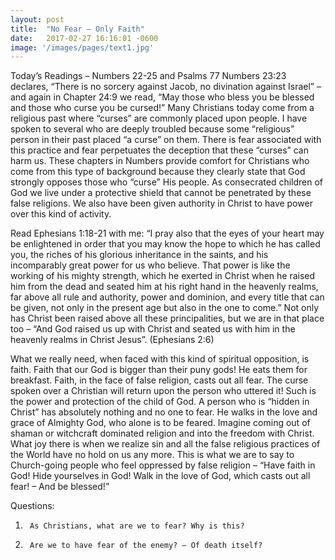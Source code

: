 ```yaml
---
layout: post
title:  "No Fear – Only Faith"
date:   2017-02-27 16:16:01 -0600
image: '/images/pages/text1.jpg'
---
```

Today’s Readings – Numbers 22-25 and Psalms 77
Numbers 23:23 declares, “There is no sorcery against Jacob, no divination against Israel” – and again in Chapter 24:9 we read, “May those who bless you be blessed and those who curse you be cursed!”
Many Christians today come from a religious past where “curses” are commonly placed upon people. I have spoken to several who are deeply troubled because some “religious” person in their past placed “a curse” on them. There is fear associated with this practice and fear perpetuates the deception that these “curses” can harm us. These chapters in Numbers provide comfort for Christians who come from this type of background because they clearly state that God strongly opposes those who “curse” His people. As consecrated children of God we live under a protective shield that cannot be penetrated by these false religions. We also have been given authority in Christ to have power over this kind of activity.

Read Ephesians 1:18-21 with me: “I pray also that the eyes of your heart may be enlightened in order that you may know the hope to which he has called you, the riches of his glorious inheritance in the saints, and his incomparably great power for us who believe. That power is like the working of his mighty strength, which he exerted in Christ when he raised him from the dead and seated him at his right hand in the heavenly realms, far above all rule and authority, power and dominion, and every title that can be given, not only in the present age but also in the one to come.”
Not only has Christ been raised above all these principalities, but we are in that place too – “And God raised us up with Christ and seated us with him in the heavenly realms in Christ Jesus”. (Ephesians 2:6)

What we really need, when faced with this kind of spiritual opposition, is faith. Faith that our God is bigger than their puny gods! He eats them for breakfast. Faith, in the face of false religion, casts out all fear. The curse spoken over a Christian will return upon the person who uttered it! Such is the power and protection of the child of God. A person who is “hidden in Christ” has absolutely nothing and no one to fear. He walks in the love and grace of Almighty God, who alone is to be feared. Imagine coming out of shaman or witchcraft dominated religion and into the freedom with Christ. What joy there is when we realize sin and all the false religious practices of the World have no hold on us any more. This is what we are to say to Church-going people who feel oppressed by false religion – “Have faith in God! Hide yourselves in God! Walk in the love of God, which casts out all fear! – And be blessed!”

Questions:

1.      As Christians, what are we to fear? Why is this?

2.      Are we to have fear of the enemy? – Of death itself?
